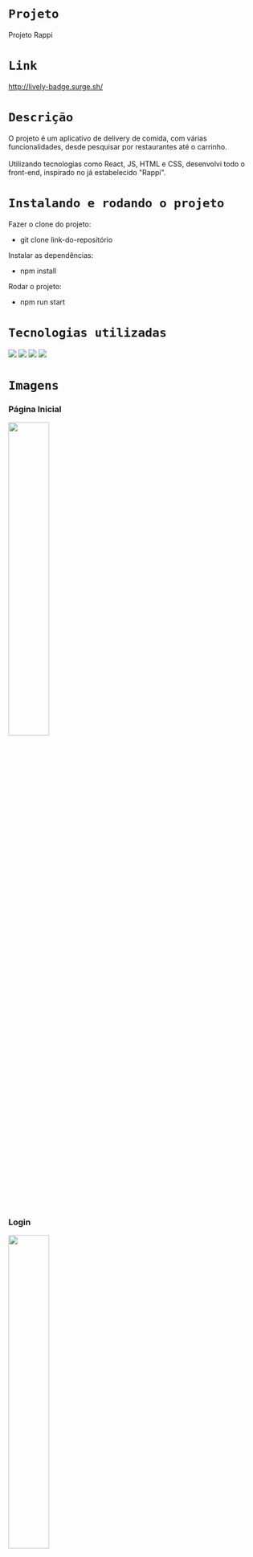 # `Projeto`
Projeto Rappi

# `Link`
http://lively-badge.surge.sh/


# `Descrição`
O projeto é um aplicativo de delivery de comida, com várias funcionalidades, desde pesquisar por restaurantes até o carrinho.
</br></br>
Utilizando tecnologias como React, JS, HTML e CSS, desenvolvi todo o front-end, inspirado no já estabelecido "Rappi".

# `Instalando e rodando o projeto`
Fazer o clone do projeto:
- git clone link-do-repositório

Instalar as dependências:
- npm install

Rodar o projeto:
- npm run start

# `Tecnologias utilizadas`
<div>
<img src="https://img.shields.io/badge/JavaScript-F7DF1E?style=for-the-badge&logo=javascript&logoColor=black">
<img src="https://img.shields.io/badge/HTML5-E34F26?style=for-the-badge&logo=html5&logoColor=white">
<img src="https://img.shields.io/badge/CSS-239120?&style=for-the-badge&logo=css3&logoColor=white">
<img src="https://img.shields.io/badge/React-20232A?style=for-the-badge&logo=react&logoColor=61DAFB">
</div>

# `Imagens`
### Página Inicial
<img width="40%" src="./img/1hello.jpg"/>

### Login
<img width="40%" src="./img/2login.jpg"/>

### Cadastro
<img width="40%" src="./img/3cadastro.jpg"/>

### Home
<img width="40%" src="./img/4home.jpg"/>

### Busca por restaurante

<img width="40%" src="./img/5busca.jpg"/>

### Página do restaurante

<img width="40%" src="./img/6restaurante.jpg"/>

### Adicionar ao carrinho

<img width="40%" src="./img/7pedido.jpg"/>

### Carrinho

<img width="40%" src="./img/8carrinho.jpg"/>
